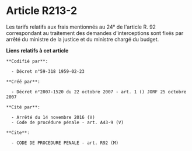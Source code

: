 # Article R213-2

Les tarifs relatifs aux frais mentionnés au 24° de l'article R. 92 correspondant au traitement des demandes d'interceptions
sont fixés par arrêté du ministre de la justice et du ministre chargé du budget.

**Liens relatifs à cet article**

	**Codifié par**:

	  - Décret n°59-318 1959-02-23

	**Créé par**:

	  - Décret n°2007-1520 du 22 octobre 2007 - art. 1 () JORF 25 octobre 2007

	**Cité par**:

	  - Arrêté du 14 novembre 2016 (V)
	  - Code de procédure pénale - art. A43-9 (V)

	**Cite**:

	  - CODE DE PROCEDURE PENALE - art. R92 (M)
